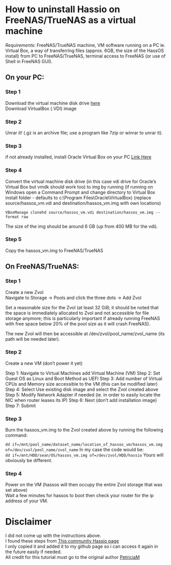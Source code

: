 

# How to uninstall Hassio on FreeNAS/TrueNAS as a virtual machine

*Requirements:* FreeNAS/TrueNAS machine, VM software running on a PC ie. Virtual Box, a way of transferring files (approx. 6GB, the size of the HassOS install) from PC to FreeNAS/TrueNAS, terminal access to FreeNAS (or use of Shell in FreeNAS GUI).

## On your PC:

### Step 1
Download the virtual machine disk drive [here](https://www.home-assistant.io/installation/alternative)  
Download VirtualBox (.VDI) image  

### Step 2  
Unrar it! (.gz is an archive file; use a program like 7zip or winrar to unrar it).

### Step 3
if not already installed, install Oracle Virtual Box on your PC [Link Here](https://www.virtualbox.org/wiki/Downloads)

### Step 4
Convert the virtual machine disk drive (in this case vdi drive for Oracle’s Virtual Box but vmdk should work too) to img by running (if running on Windows open a Command Prompt and change directory to Virtual Box install folder - defaults to c:\Program Files\Oracle\VirtualBox)
(replace source/hassos_vm.vdi and destination/hassos_vm.img with own locations)

`VBoxManage clonehd source/hassos_vm.vdi destination/hassos_vm.img --format raw`

The size of the img should be around 6 GB (up from 400 MB for the vdi).

### Step 5
Copy the hassos_vm.img to FreeNAS/TrueNAS

## On FreeNAS/TrueNAS:

### Step 1
Create a new Zvol  
Navigate to Storage -> Pools and click the three dots -> Add Zvol

Set a reasonable size for the Zvol (at least 32 GiB; it should be noted that the space is immediately allocated to Zvol and not accessible for file storage anymore; this is particularly important if already running FreeNAS with free space below 20% of the pool size as it will crash FreeNAS).

The new Zvol will then be accessible at /dev/zvol/pool_name/zvol_name (its path will be needed later).

### Step 2
Create a new VM (don’t power it yet)

Step 1: Navigate to Virtual Machines add Virtual Machine (VM)
Step 2: Set Guest OS as Linux and Boot Method as UEFI
Step 3: Add number of Virtual CPUs and Memory size accessible to the VM (this can be modified later)
Step 4: Select Use existing disk image and select the Zvol created above
Step 5: Modify Network Adapter if needed (ie. in order to easily locate the NIC when router leases its IP)
Step 6: Next (don’t add installation image)
Step 7: Submit

### Step 3
Burn the hassos_vm.img to the Zvol created above by running the following command:

`dd if=/mnt/pool_name/dataset_name/location_of_hassos_vm/hassos_vm.img of=/dev/zvol/pool_name/zvol_name`
In my case the code would be:  
`dd if=/mnt/HDD/sean/OS/hassos_vm.img of=/dev/zvol/HDD/hassio` Yours will obviously be different.

### Step 4
Power on the VM (hassos will then occupy the entire Zvol storage that was set above)  
Wait a few minutes for hassos to boot then check your router for the ip address of your VM.





# Disclaimer
I did not come up with the instructions above.  
I found these steps from [This community Hassio page](https://community.home-assistant.io/t/alternative-way-of-running-hassos-full-os-on-freenas-without-iocage-or-docker/133738)  
I only copied it and added it to my github page so i can access it again in the future easily if needed.  
All credit for this tutorial must go to the original author [PetriciaM](https://community.home-assistant.io/u/Petrica/summary)
